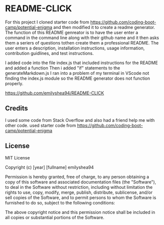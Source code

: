 # README-CLICK
For this project I cloned starter code from https://github.com/coding-boot-camp/potential-enigma and then modified it to create a readme generator.
The function of this README genreator is to have the user enter a command in the command line along with their github name and it then asks them a seriers of questions tothen create them a professional README.
The user enters a description, installation instructions, usage information, contribution guidlines, and test instructions.

I added code into the file index.js that included instructions for the README and added a function
Then i added "if" statements to the generateMarkdown.js 
I ran into a problem of my terminal in VScode not finding the index.js module so the README generator does not function properly.

https://github.com/emilyshea94/README-CLICK

## Credits
I used some code from Stack Overflow and also had a friend help me with other code. 
used starter code from https://github.com/coding-boot-camp/potential-enigma

## License
MIT License

Copyright (c) [year] [fullname] emilyshea94
     
Permission is hereby granted, free of charge, to any person obtaining a copy
of this software and associated documentation files (the "Software"), to deal
in the Software without restriction, including without limitation the rights
to use, copy, modify, merge, publish, distribute, sublicense, and/or sell
copies of the Software, and to permit persons to whom the Software is
furnished to do so, subject to the following conditions:

The above copyright notice and this permission notice shall be included in all
copies or substantial portions of the Software.
















